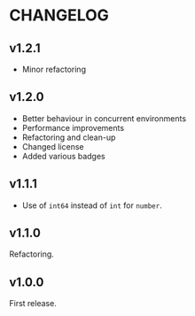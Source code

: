 # CHANGELOG

## v1.2.1
* Minor refactoring

## v1.2.0
* Better behaviour in concurrent environments
* Performance improvements
* Refactoring and clean-up
* Changed license
* Added various badges

## v1.1.1
* Use of `int64` instead of `int` for `number`.

## v1.1.0
Refactoring.

## v1.0.0
First release.
